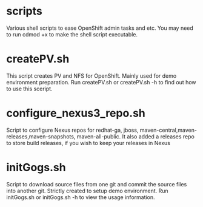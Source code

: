 # scripts

Various shell scripts to ease OpenShift admin tasks and etc. You may need to run cdmod +x to make the shell script executable.

# createPV.sh

This script creates PV and NFS for OpenShift. Mainly used for demo environment preparation. Run createPV.sh or createPV.sh -h to find out how to use this sceript.

# configure_nexus3_repo.sh

Script to configure Nexus repos for redhat-ga, jboss, maven-central,maven-releases,maven-snapshots, maven-all-public. It also added a releases repo to store build releases, if you wish to keep your releases in Nexus

# initGogs.sh

Script to download source files from one git and commit the source files into another git. Strictly created to setup demo environment. Run initGogs.sh or initGogs.sh -h to view the usage information.
